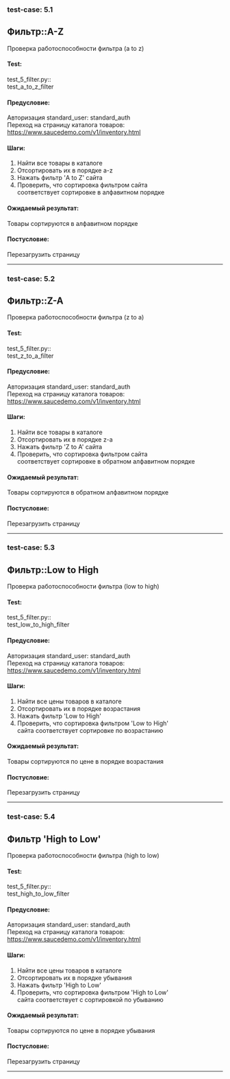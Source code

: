 ### test-case: 5.1  
## Фильтр::A-Z  
Проверка работоспособности фильтра (a to z)  
#### Test:  
test_5_filter.py::  
test_a_to_z_filter  
#### Предусловие:  
Авторизация standard_user: standard_auth  
Переход на страницу каталога товаров:  
https://www.saucedemo.com/v1/inventory.html  
#### Шаги:  
1. Найти все товары в каталоге  
2. Отсортировать их в порядке a-z  
3. Нажать фильтр 'A to Z' сайта  
4. Проверить, что сортировка фильтром сайта  
соответствует сортировке в алфавитном порядке  
#### Ожидаемый результат:  
Товары сортируются в алфавитном порядке  
#### Постусловие:  
Перезагрузить страницу  

----------------------------------------------------------------

### test-case: 5.2  
## Фильтр::Z-A  
Проверка работоспособности фильтра (z to a)  
#### Test:  
test_5_filter.py::  
test_z_to_a_filter  
#### Предусловие:  
Авторизация standard_user: standard_auth  
Переход на страницу каталога товаров:  
https://www.saucedemo.com/v1/inventory.html  
#### Шаги:  
1. Найти все товары в каталоге  
2. Отсортировать их в порядке z-a  
3. Нажать фильтр 'Z to A' сайта  
4. Проверить, что сортировка фильтром сайта  
соответствует сортировке в обратном алфавитном порядке  
#### Ожидаемый результат:  
Товары сортируются в обратном алфавитном порядке  
#### Постусловие:  
Перезагрузить страницу  

----------------------------------------------------------------

### test-case: 5.3  
## Фильтр::Low to High  
Проверка работоспособности фильтра (low to high)  
#### Test:  
test_5_filter.py::  
test_low_to_high_filter   
#### Предусловие:  
Авторизация standard_user: standard_auth  
Переход на страницу каталога товаров:  
https://www.saucedemo.com/v1/inventory.html  
#### Шаги:  
1. Найти все цены товаров в каталоге  
2. Отсортировать их в порядке возрастания  
3. Нажать фильтр 'Low to High'  
4. Проверить, что сортировка фильтром 'Low to High'  
сайта соответствует сортировке по возрастанию  
#### Ожидаемый результат:  
Товары сортируются по цене в порядке возрастания   
#### Постусловие:  
Перезагрузить страницу  

----------------------------------------------------------------

### test-case: 5.4  
## Фильтр 'High to Low'  
Проверка работоспособности фильтра (high to low)  
#### Test:  
test_5_filter.py::  
test_high_to_low_filter    
#### Предусловие:  
Авторизация standard_user: standard_auth  
Переход на страницу каталога товаров:  
https://www.saucedemo.com/v1/inventory.html   
#### Шаги:  
1. Найти все цены товаров в каталоге  
2. Отсортировать их в порядке убывания  
3. Нажать фильтр 'High to Low'
4. Проверить, что сортировка фильтром 'High to Low'  
сайта соответствует с сортировкой по убыванию
#### Ожидаемый результат:  
Товары сортируются по цене в порядке убывания    
#### Постусловие:  
Перезагрузить страницу  

----------------------------------------------------------------
